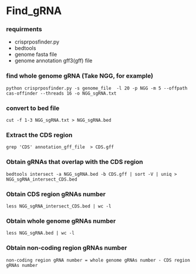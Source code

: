 # Find_gRNA

### requirments
- crisprposfinder.py
- bedtools
- genome fasta file
- genome annotation gff3(gff) file
  

### find whole genome gRNA (Take NGG, for example)
`python crisprposfinder.py -s genome_file  -l 20 -p NGG -m 5 --offpath cas-offinder --threads 16 -o NGG_sgRNA.txt`

### convert to bed file 
`cut -f 1-3 NGG_sgRNA.txt > NGG_sgRNA.bed`

### Extract the CDS region 
`grep 'CDS' annotation_gff_file  > CDS.gff`

### Obtain gRNAs that overlap with the CDS region
`bedtools intersect -a NGG_sgRNA.bed -b CDS.gff | sort -V | uniq > NGG_sgRNA_intersect_CDS.bed`


### Obtain CDS region gRNAs number
`less NGG_sgRNA_intersect_CDS.bed | wc -l`

### Obtain whole genome gRNAs number
`less NGG_sgRNA.bed | wc -l`


### Obtain non-coding region gRNAs number
`non-coding region gRNA number = whole genome gRNAs number - CDS region gRNAs number`


